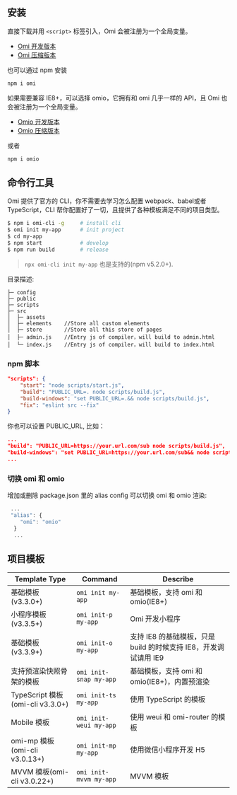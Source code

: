 ## 安装  

直接下载并用 `<script>` 标签引入，Omi 会被注册为一个全局变量。

* [Omi 开发版本](https://unpkg.com/omi@latest/dist/omi.js)
* [Omi 压缩版本](https://unpkg.com/omi@latest/dist/omi.min.js)

也可以通过 npm 安装

```bash
npm i omi
```

如果需要兼容 IE8+，可以选择 omio，它拥有和 omi 几乎一样的 API，且 Omi 也会被注册为一个全局变量。

* [Omio 开发版本](https://unpkg.com/omio@latest/dist/omi.js)
* [Omio 压缩版本](https://unpkg.com/omi@latest/dist/omi.min.js)

或者

```bash
npm i omio
```

## 命令行工具

Omi 提供了官方的 CLI，你不需要去学习怎么配置 webpack、babel或者 TypeScript，CLI 帮你配置好了一切，且提供了各种模板满足不同的项目类型。

```bash
$ npm i omi-cli -g     # install cli
$ omi init my-app      # init project
$ cd my-app            
$ npm start            # develop
$ npm run build        # release
```

> `npx omi-cli init my-app` 也是支持的(npm v5.2.0+).

目录描述:

```
├─ config
├─ public
├─ scripts
├─ src
│  ├─ assets
│  ├─ elements    //Store all custom elements
│  ├─ store       //Store all this store of pages
│  ├─ admin.js    //Entry js of compiler，will build to admin.html
│  └─ index.js    //Entry js of compiler，will build to index.html
```


### npm 脚本

```json
"scripts": {
    "start": "node scripts/start.js",
    "build": "PUBLIC_URL=. node scripts/build.js",
    "build-windows": "set PUBLIC_URL=.&& node scripts/build.js",
    "fix": "eslint src --fix"
}
```

你也可以设置 PUBLIC_URL, 比如：

```json
...
"build": "PUBLIC_URL=https://your.url.com/sub node scripts/build.js",
"build-windows": "set PUBLIC_URL=https://your.url.com/sub&& node scripts/build.js",
...
```

### 切换 omi 和 omio

增加或删除 package.json 里的 alias config 可以切换 omi 和 omio 渲染:

```js
 ...
 "alias": {
    "omi": "omio"
  }
  ...
```
    

## 项目模板

| **Template Type**|  **Command**|  **Describe**|
| ------------ |  -----------|  ----------------- |
|基础模板(v3.3.0+)|`omi init my-app`| 基础模板，支持 omi 和 omio(IE8+)|
|小程序模板(v3.3.5+)|`omi init-p my-app`| Omi 开发小程序 |
|基础模板(v3.3.9+)|`omi init-o my-app`| 支持 IE8 的基础模板，只是 build 的时候支持 IE8，开发调试请用 IE9|
|支持预渲染快照骨架的模板|`omi init-snap my-app`| 基础模板，支持 omi 和 omio(IE8+)，内置预渲染|
|TypeScript 模板(omi-cli v3.3.0+)|`omi init-ts my-app`|使用 TypeScript 的模板|
|Mobile 模板|`omi init-weui my-app`| 使用 weui 和 omi-router 的模板|
|omi-mp 模板(omi-cli v3.0.13+)|`omi init-mp my-app`  |使用微信小程序开发 H5|
|MVVM 模板(omi-cli v3.0.22+)|`omi init-mvvm my-app`  |MVVM 模板|
